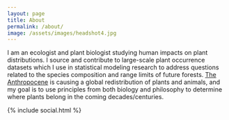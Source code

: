 ```yaml
---
layout: page
title: About
permalink: /about/
image: /assets/images/headshot4.jpg
---
```

I am an ecologist and plant biologist studying human impacts on plant distributions. 
I source and contribute to large-scale plant occurrence datasets which I use in statistical modeling research to address questions related to the species composition and range limits of future forests. 
<a href="http://dx.doi.org/10.1016/j.ancene.2017.09.001" target="_blank"> The Anthropocene</a> is causing a global redistribution of plants and animals, and my goal is to use principles from both biology and philosophy to determine where plants belong in the coming decades/centuries.
<!-- <span style="font-size:2em; text-align:center"><a href="/assets/documents/cv.pdf" target="_blank"> C.V.</a></span> -->
{% include social.html %}
